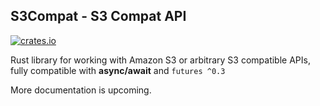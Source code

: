 ## S3Compat - S3 Compat API

[![crates.io](https://meritbadge.herokuapp.com/s3compat)](https://crates.io/crates/s3compat)

Rust library for working with Amazon S3 or arbitrary S3 compatible APIs, fully compatible with **async/await** and `futures ^0.3`

More documentation is upcoming.
